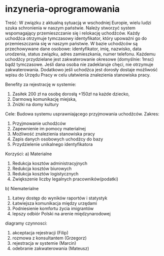 # inzyneria-oprogramowania

Treść:
W związku z aktualną sytuacją w wschodniej Europie, wielu ludzi szuka schronienia w 
naszym państwie. Należy stworzyć system wspomagający przemieszczanie się i relokację 
uchodźców.
Każdy uchodźca otrzymuje tymczasowy identyfikator, który upoważni go do przemieszczania 
się w naszym państwie. W bazie uchodźców są przechowywane dane osobowe: identyfikator, 
imię, nazwisko, data urodzenia, status związku, adres zamieszkania, numer telefonu.
Każdemu uchodźcy przydzielane jest zakwaterowanie okresowe (domyślnie: 1msc) bądź 
tymczasowe. Jeśli dana osoba nie zadeklaruje chęci, nie otrzymuje zakwaterowania.
Dodatkowo jeśli uchodźca jest dorosły dostaje możliwość wpisu do Urzędu Pracy w celu 
ułatwienia znalezienia stanowiska pracy.

Benefity za rejestrację w systemie: 
  1. Zasiłek 200 zł na osobę dorosłą +150zł na każde dziecko,
  2. Darmową komunikację miejska,
  3. Zniżki na domy kultury

Cele:
  Budowa systemu usprawniającego przyjmowania uchodźców.
Zakres:
  1. Przyjmowanie uchodźców
  2. Zapewnienie im pomocy materialnej
  3. Możliwość znalezienia stanowiska pracy
  4. Zapis danych osobowych uchodźcy do bazy
  5. Przydzielenie unikalnego identyfikatora

Korzyści:
  a) Materialne
   1. Redukcja kosztów administracyjnych
   2. Redukcja kosztów biurowych
   3. Redukcja kosztów logistycznych
   4. Zwiększenie liczby legalnych pracowników(podatki)
   
  b) Niematerialne
   1. Łatwy dostęp do wyników raportów i statystyk
   2. Łatwiejsza komunikacja między urzędami
   3. Podniesienie komfortu życia imigrantów
   4. lepszy odbiór Polski na arenie międzynarodowej



diagramy czynnosci:
  1. akceptacja rejestracji (Filip)
  2. rozmowa z konsultantem (Grzegorz)
  3. rejestracja w systemie (Marcin)
  4. odebranie zakwaterowania (Mateusz)
